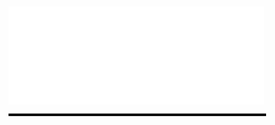 <p align="center">
  <img src="resources/images/microCSS Logo wobg white.png">
</p>
<hr style="width: 100%; border: solid 2px black;">
